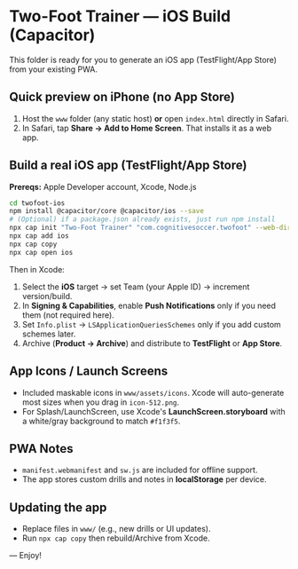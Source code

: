 # Two-Foot Trainer — iOS Build (Capacitor)

This folder is ready for you to generate an iOS app (TestFlight/App Store) from your existing PWA.

## Quick preview on iPhone (no App Store)
1. Host the `www` folder (any static host) **or** open `index.html` directly in Safari.
2. In Safari, tap **Share → Add to Home Screen**. That installs it as a web app.

## Build a real iOS app (TestFlight/App Store)
**Prereqs:** Apple Developer account, Xcode, Node.js

```bash
cd twofoot-ios
npm install @capacitor/core @capacitor/ios --save
# (Optional) if a package.json already exists, just run npm install
npx cap init "Two-Foot Trainer" "com.cognitivesoccer.twofoot" --web-dir=www
npx cap add ios
npx cap copy
npx cap open ios
```

Then in Xcode:
1. Select the **iOS** target → set Team (your Apple ID) → increment version/build.
2. In **Signing & Capabilities**, enable **Push Notifications** only if you need them (not required here).
3. Set `Info.plist` → `LSApplicationQueriesSchemes` only if you add custom schemes later.
4. Archive (**Product → Archive**) and distribute to **TestFlight** or **App Store**.

## App Icons / Launch Screens
- Included maskable icons in `www/assets/icons`. Xcode will auto-generate most sizes when you drag in `icon-512.png`.
- For Splash/LaunchScreen, use Xcode's **LaunchScreen.storyboard** with a white/gray background to match `#f1f3f5`.

## PWA Notes
- `manifest.webmanifest` and `sw.js` are included for offline support.
- The app stores custom drills and notes in **localStorage** per device.

## Updating the app
- Replace files in `www/` (e.g., new drills or UI updates).
- Run `npx cap copy` then rebuild/Archive from Xcode.

— Enjoy!
```